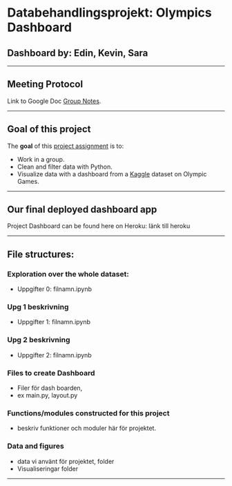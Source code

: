 # Databehandlingsprojekt: Olympics Dashboard

## Dashboard by: Edin, Kevin, Sara

---
## Meeting Protocol

Link to Google Doc [Group Notes][doc].

[doc]: länk

---
## Goal of this project

The **goal** of this [project assignment][projectlink] is to:
- Work in a group.
- Clean and filter data with Python.
- Visualize data with a dashboard from a  [Kaggle][kagglelink] dataset on Olympic Games.

[projectlink]: länk

[kagglelink]: länktillkaggledatasetet

---

## Our final deployed dashboard app

Project Dashboard can be found here on Heroku:
länk till heroku



---

## File structures:

### Exploration over the whole dataset:
- Uppgifter 0: filnamn.ipynb

### Upg 1 beskrivning
- Uppgifter 1: filnamn.ipynb

### Upg 2 beskrivning
- Uppgifter 2: filnamn.ipynb

### Files to create Dashboard
- Filer för dash boarden,
- ex main.py, layout.py

### Functions/modules constructed for this project
- beskriv funktioner och moduler här för projektet.

### Data and figures
- data vi använt för projektet, folder
- Visualiseringar folder


---